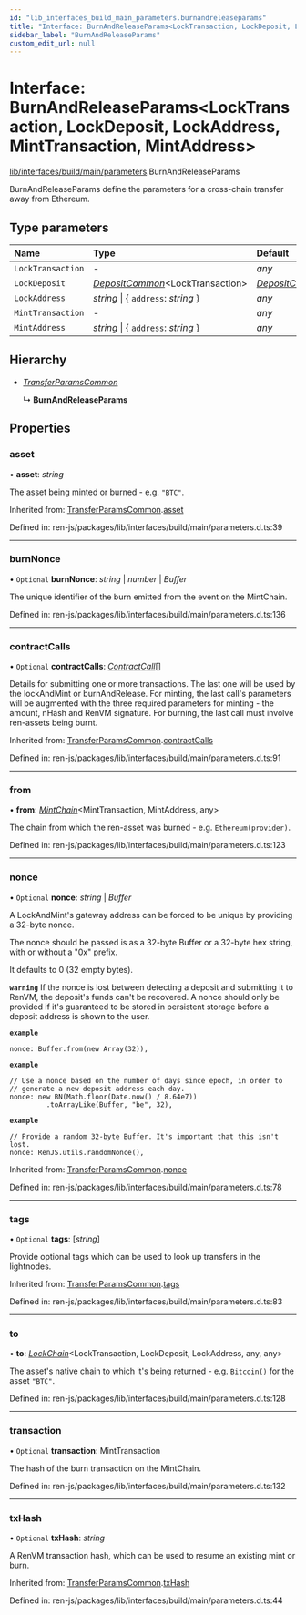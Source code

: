 ```yaml
---
id: "lib_interfaces_build_main_parameters.burnandreleaseparams"
title: "Interface: BurnAndReleaseParams<LockTransaction, LockDeposit, LockAddress, MintTransaction, MintAddress>"
sidebar_label: "BurnAndReleaseParams"
custom_edit_url: null
---
```


# Interface: BurnAndReleaseParams<LockTransaction, LockDeposit, LockAddress, MintTransaction, MintAddress\>

[lib/interfaces/build/main/parameters](../modules/lib_interfaces_build_main_parameters.md).BurnAndReleaseParams

BurnAndReleaseParams define the parameters for a cross-chain transfer away
from Ethereum.

## Type parameters

| Name | Type | Default |
| :------ | :------ | :------ |
| `LockTransaction` | - | *any* |
| `LockDeposit` | [*DepositCommon*](../modules/lib_interfaces_build_main_chain.md#depositcommon)<LockTransaction\> | [*DepositCommon*](../modules/lib_interfaces_build_main_chain.md#depositcommon)<LockTransaction\> |
| `LockAddress` | *string* \| { `address`: *string*  } | *any* |
| `MintTransaction` | - | *any* |
| `MintAddress` | *string* \| { `address`: *string*  } | *any* |

## Hierarchy

- [*TransferParamsCommon*](lib_interfaces_build_main_parameters.transferparamscommon.md)

  ↳ **BurnAndReleaseParams**

## Properties

### asset

• **asset**: *string*

The asset being minted or burned - e.g. `"BTC"`.

Inherited from: [TransferParamsCommon](lib_interfaces_build_main_parameters.transferparamscommon.md).[asset](lib_interfaces_build_main_parameters.transferparamscommon.md#asset)

Defined in: ren-js/packages/lib/interfaces/build/main/parameters.d.ts:39

___

### burnNonce

• `Optional` **burnNonce**: *string* \| *number* \| *Buffer*

The unique identifier of the burn emitted from the event on the MintChain.

Defined in: ren-js/packages/lib/interfaces/build/main/parameters.d.ts:136

___

### contractCalls

• `Optional` **contractCalls**: [*ContractCall*](lib_interfaces_build_main_parameters.contractcall.md)[]

Details for submitting one or more transactions. The last one will be
used by the lockAndMint or burnAndRelease.
For minting, the last call's parameters will be augmented with the three
required parameters for minting - the amount, nHash and RenVM signature.
For burning, the last call must involve ren-assets being burnt.

Inherited from: [TransferParamsCommon](lib_interfaces_build_main_parameters.transferparamscommon.md).[contractCalls](lib_interfaces_build_main_parameters.transferparamscommon.md#contractcalls)

Defined in: ren-js/packages/lib/interfaces/build/main/parameters.d.ts:91

___

### from

• **from**: [*MintChain*](lib_interfaces_build_main_chain.mintchain.md)<MintTransaction, MintAddress, any\>

The chain from which the ren-asset was burned - e.g. `Ethereum(provider)`.

Defined in: ren-js/packages/lib/interfaces/build/main/parameters.d.ts:123

___

### nonce

• `Optional` **nonce**: *string* \| *Buffer*

A LockAndMint's gateway address can be forced to be unique by providing a
32-byte nonce.

The nonce should be passed is as a 32-byte Buffer or a 32-byte hex
string, with or without a "0x" prefix.

It defaults to 0 (32 empty bytes).

**`warning`** If the nonce is lost between detecting a deposit and
submitting it to RenVM, the deposit's funds can't be recovered.
A nonce should only be provided if it's guaranteed to be stored in
persistent storage before a deposit address is shown to the user.

**`example`**
```
nonce: Buffer.from(new Array(32)),
```

**`example`**
```
// Use a nonce based on the number of days since epoch, in order to
// generate a new deposit address each day.
nonce: new BN(Math.floor(Date.now() / 8.64e7))
         .toArrayLike(Buffer, "be", 32),
```

**`example`**
```
// Provide a random 32-byte Buffer. It's important that this isn't lost.
nonce: RenJS.utils.randomNonce(),
```

Inherited from: [TransferParamsCommon](lib_interfaces_build_main_parameters.transferparamscommon.md).[nonce](lib_interfaces_build_main_parameters.transferparamscommon.md#nonce)

Defined in: ren-js/packages/lib/interfaces/build/main/parameters.d.ts:78

___

### tags

• `Optional` **tags**: [*string*]

Provide optional tags which can be used to look up transfers in the
lightnodes.

Inherited from: [TransferParamsCommon](lib_interfaces_build_main_parameters.transferparamscommon.md).[tags](lib_interfaces_build_main_parameters.transferparamscommon.md#tags)

Defined in: ren-js/packages/lib/interfaces/build/main/parameters.d.ts:83

___

### to

• **to**: [*LockChain*](lib_interfaces_build_main_chain.lockchain.md)<LockTransaction, LockDeposit, LockAddress, any, any\>

The asset's native chain to which it's being returned - e.g. `Bitcoin()`
for the asset `"BTC"`.

Defined in: ren-js/packages/lib/interfaces/build/main/parameters.d.ts:128

___

### transaction

• `Optional` **transaction**: MintTransaction

The hash of the burn transaction on the MintChain.

Defined in: ren-js/packages/lib/interfaces/build/main/parameters.d.ts:132

___

### txHash

• `Optional` **txHash**: *string*

A RenVM transaction hash, which can be used to resume an existing mint
or burn.

Inherited from: [TransferParamsCommon](lib_interfaces_build_main_parameters.transferparamscommon.md).[txHash](lib_interfaces_build_main_parameters.transferparamscommon.md#txhash)

Defined in: ren-js/packages/lib/interfaces/build/main/parameters.d.ts:44
